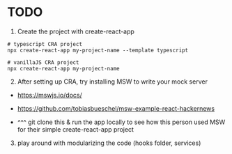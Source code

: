 # TODO

1. Create the project with create-react-app
```
# typescript CRA project
npx create-react-app my-project-name --template typescript

# vanillaJS CRA project
npx create-react-app my-project-name
```


2. After setting up CRA, try installing MSW to write your mock server
- https://mswjs.io/docs/

- https://github.com/tobiasbueschel/msw-example-react-hackernews
- ^^^ git clone this & run the app locally to see how this person used MSW for their simple create-react-app project

3. play around with modularizing the code (hooks folder, services)
